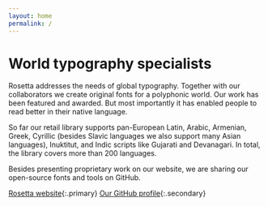 ```yaml
---
layout: home
permalink: /
---
```


# World typography specialists

Rosetta addresses the needs of global typography. Together with our collaborators we create original fonts for a polyphonic world. Our work has been featured and awarded. But most importantly it has enabled people to read better in their native language.

So far our retail library supports pan-European Latin, Arabic, Armenian, Greek, Cyrillic (besides Slavic languages we also support many Asian languages), Inuktitut, and Indic scripts like Gujarati and Devanagari. In total, the library covers more than 200 languages.

Besides presenting proprietary work on our website, we are sharing our open-source fonts and tools on GitHub.

[Rosetta website](http://rosettatype.com){:.primary}
[Our GitHub profile](http://github.com/rosettatype){:.secondary}